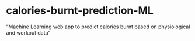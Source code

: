 # calories-burnt-prediction-ML
“Machine Learning web app to predict calories burnt based on physiological and workout data”
